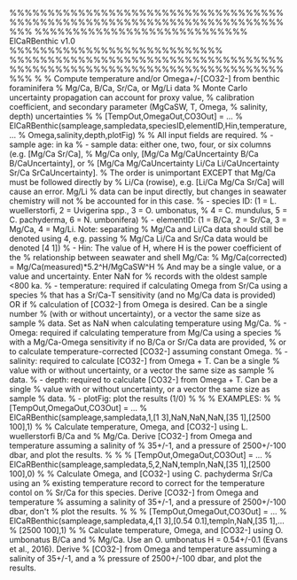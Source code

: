 %%%%%%%%%%%%%%%%%%%%%%%%%%%%%%%%%%%%%%%%%%%%%%%%%%%%%%%%%%%%%%%%%%%%%%%%%%%
%%%%%%%%%%%%%%%%%%%%%%%%%%%% ElCaRBenthic v1.0 %%%%%%%%%%%%%%%%%%%%%%%%%%%%
%%%%%%%%%%%%%%%%%%%%%%%%%%%%%%%%%%%%%%%%%%%%%%%%%%%%%%%%%%%%%%%%%%%%%%%%%%%
%
% Compute temperature and/or Omega+/-[CO32-] from benthic foraminifera
% Mg/Ca, B/Ca, Sr/Ca, or Mg/Li data
% Monte Carlo uncertainty propagation can account for proxy value, 
% calibration coefficient, and secondary parameter (MgCaSW, T, Omega, 
% salinity, depth) uncertainties
%
% [TempOut,OmegaOut,CO3Out] = ...
%    ElCaRBenthic(sampleage,sampledata,speciesID,elementID,Hin,temperature,...
%    Omega,salinity,depth,plotFig)
%
% All input fields are required.
% - sample age: in ka
% - sample data: either one, two, four, or six columns (e.g. [Mg/Ca Sr/Ca], 
%   Mg/Ca only, [Mg/Ca Mg/CaUncertainty B/Ca B/CaUncertainty], or 
%   [Mg/Ca Mg/CaUncertainty Li/Ca Li/CaUncertainty Sr/Ca SrCaUncertainty]. 
%   The order is unimportant EXCEPT that Mg/Ca must be followed directly by
%   Li/Ca (rowise), e.g. [Li/Ca Mg/Ca Sr/Ca] will cause an error. Mg/Li
%   data can be input directly, but changes in seawater chemistry will not
%   be accounted for in this case.
% - species ID: (1 = L. wuellerstorfi, 2 = Uvigerina spp., 3 = O. umbonatus, 
%   4 = C. mundulus, 5 = C. pachyderma, 6 = N. umbonifera)
% - elementID: (1 = B/Ca, 2 = Sr/Ca, 3 = Mg/Ca, 4 = Mg/Li. Note: separating 
%   Mg/Ca and Li/Ca data should still be denoted using 4, e.g. passing 
%   Mg/Ca Li/Ca and Sr/Ca data would be denoted [4 1])
% - Hin: The value of H, where H is the power coefficient of the 
%   relationship between seawater and shell Mg/Ca:
%       Mg/Ca(corrected) = Mg/Ca(measured)*5.2^H/MgCaSW^H
%   And may be a single value, or a value and uncertainty. Enter NaN for
%   records with the oldest sample <800 ka.
% - temperature: required if calculating Omega from Sr/Ca using a species
%   that has a Sr/Ca-T sensitivity (and no Mg/Ca data is provided) OR if 
%   calculation of [CO32-] from Omega is desired. Can be a single number 
%   (with or without uncertainty), or a vector the same size as sample
%   data. Set as NaN when calculating temperature using Mg/Ca.
% - Omega: required if calculating temperature from Mg/Ca using a species
%   with a Mg/Ca-Omega sensitivity if no B/Ca or Sr/Ca data are provided,
%   or to calculate temperature-corrected [CO32-] assuming constant Omega.
% - salinity: required to calculate [CO32-] from Omega + T. Can be a single
%   value with or without uncertainty, or a vector the same size as sample
%   data.
% - depth: required to calculate [CO32-] from Omega + T. Can be a single
%   value with or without uncertainty, or a vector the same size as sample
%   data.
% - plotFig: plot the results (1/0)
%
%
% EXAMPLES:
%
% [TempOut,OmegaOut,CO3Out] = ...
%    ElCaRBenthic(sampleage,sampledata,1,[1 3],NaN,NaN,NaN,[35 1],[2500 100],1)
%
% Calculate temperature, Omega, and [CO32-] using L. wuellerstorfi B/Ca and
% Mg/Ca. Derive [CO32-] from Omega and temperature assuming a salinity of
% 35+/-1, and a pressure of 2500+/-100 dbar, and plot the results.
%
%
% [TempOut,OmegaOut,CO3Out] = ...
%    ElCaRBenthic(sampleage,sampledata,5,2,NaN,tempIn,NaN,[35 1],[2500 100],0)
%
% Calculate Omega, and [CO32-] using C. pachyderma Sr/Ca using an
% existing temperature record to correct for the temperature contol on 
% Sr/Ca for this species. Derive [CO32-] from Omega and temperature 
% assuming a salinity of 35+/-1, and a pressure of 2500+/-100 dbar, don't 
% plot the results.
%
%
% [TempOut,OmegaOut,CO3Out] = ...
%    ElCaRBenthic(sampleage,sampledata,4,[1 3],[0.54 0.1],tempIn,NaN,[35 1],...
%    [2500 100],1)
%
% Calculate temperature, Omega, and [CO32-] using O. umbonatus B/Ca and 
% Mg/Ca. Use an O. umbonatus H = 0.54+/-0.1 (Evans et al., 2016). Derive 
% [CO32-] from Omega and temperature assuming a salinity of 35+/-1, and a 
% pressure of 2500+/-100 dbar, and plot the results.
